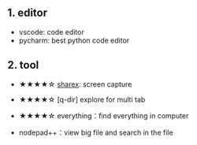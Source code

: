 
## 1. editor

* vscode: code editor
* pycharm: best python code editor

## 2. tool

* &#9733;&#9733;&#9733;&#9733;&#9734; [sharex](https://getsharex.com/): screen capture

* &#9733;&#9733;&#9733;&#9733;&#9734; [q-dir] explore for multi tab

* &#9733;&#9733;&#9733;&#9733;&#9734; everything：find everything in computer

* nodepad++：view big file and search in the file
